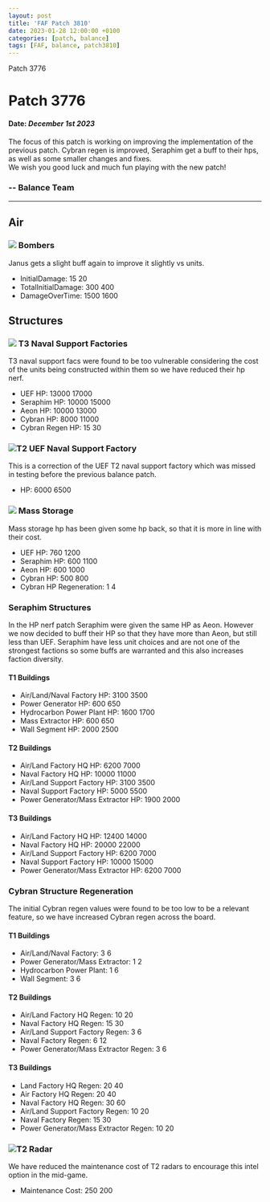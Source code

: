 ```yaml
---
layout: post
title: 'FAF Patch 3810'
date: 2023-01-28 12:00:00 +0100
categories: [patch, balance]
tags: [FAF, balance, patch3810]
---
```


   Patch 3776 

Patch 3776
==========

#### Date: _December 1st 2023_

The focus of this patch is working on improving the implementation of the previous patch. Cybran regen is improved, Seraphim get a buff to their hps, as well as some smaller changes and fixes.  
We wish you good luck and much fun playing with the new patch!

### \-- Balance Team

* * *

Air
---

### ![](/assets/images/units/uef/air/T2FighterBomber.png) Bombers

Janus gets a slight buff again to improve it slightly vs units.

*   InitialDamage: 15 20
*   TotalInitialDamage: 300 400
*   DamageOverTime: 1500 1600

Structures
----------

### ![](/assets/images/units/cybran/structure/T3NavalHQ.png) T3 Naval Support Factories

T3 naval support facs were found to be too vulnerable considering the cost of the units being constructed within them so we have reduced their hp nerf.

*   UEF HP: 13000 17000
*   Seraphim HP: 10000 15000
*   Aeon HP: 10000 13000
*   Cybran HP: 8000 11000
*   Cybran Regen HP: 15 30

### ![](/assets/images/units/uef/structure/T2NavalFacHQ.png)T2 UEF Naval Support Factory

This is a correction of the UEF T2 naval support factory which was missed in testing before the previous balance patch.

*   HP: 6000 6500

### ![](/assets/images/units/aeon/structure/T1MassStorage.png) Mass Storage

Mass storage hp has been given some hp back, so that it is more in line with their cost.

*   UEF HP: 760 1200
*   Seraphim HP: 600 1100
*   Aeon HP: 600 1000
*   Cybran HP: 500 800
*   Cybran HP Regeneration: 1 4

### Seraphim Structures

In the HP nerf patch Seraphim were given the same HP as Aeon. However we now decided to buff their HP so that they have more than Aeon, but still less than UEF. Seraphim have less unit choices and are not one of the strongest factions so some buffs are warranted and this also increases faction diversity.

#### T1 Buildings

*   Air/Land/Naval Factory HP: 3100 3500
*   Power Generator HP: 600 650
*   Hydrocarbon Power Plant HP: 1600 1700
*   Mass Extractor HP: 600 650
*   Wall Segment HP: 2000 2500

#### T2 Buildings

*   Air/Land Factory HQ HP: 6200 7000
*   Naval Factory HQ HP: 10000 11000
*   Air/Land Support Factory HP: 3100 3500
*   Naval Support Factory HP: 5000 5500
*   Power Generator/Mass Extractor HP: 1900 2000

#### T3 Buildings

*   Air/Land Factory HQ HP: 12400 14000
*   Naval Factory HQ HP: 20000 22000
*   Air/Land Support Factory HP: 6200 7000
*   Naval Support Factory HP: 10000 15000
*   Power Generator/Mass Extractor HP: 6200 7000

### Cybran Structure Regeneration

The initial Cybran regen values were found to be too low to be a relevant feature, so we have increased Cybran regen across the board.

#### T1 Buildings

*   Air/Land/Naval Factory: 3 6
*   Power Generator/Mass Extractor: 1 2
*   Hydrocarbon Power Plant: 1 6
*   Wall Segment: 3 6

#### T2 Buildings

*   Air/Land Factory HQ Regen: 10 20
*   Naval Factory HQ Regen: 15 30
*   Air/Land Support Factory Regen: 3 6
*   Naval Factory Regen: 6 12
*   Power Generator/Mass Extractor Regen: 3 6

#### T3 Buildings

*   Land Factory HQ Regen: 20 40
*   Air Factory HQ Regen: 20 40
*   Naval Factory HQ Regen: 30 60
*   Air/Land Support Factory Regen: 10 20
*   Naval Factory Regen: 15 30
*   Power Generator/Mass Extractor Regen: 10 20

### ![](/assets/images/units/uef/structure/T2Radar.png)T2 Radar

We have reduced the maintenance cost of T2 radars to encourage this intel option in the mid-game.

*   Maintenance Cost: 250 200